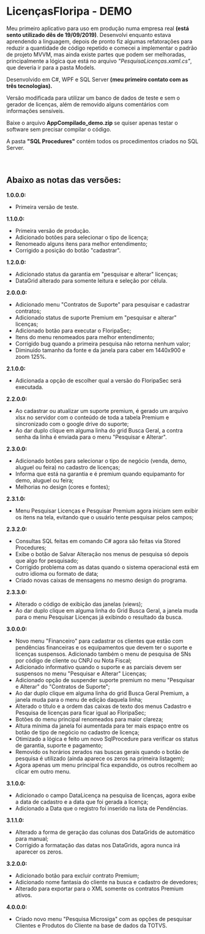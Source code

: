 # LicençasFloripa - DEMO

Meu primeiro aplicativo para uso em produção numa empresa real **(está sento utilizado dês de 19/09/2019)**. Desenvolvi enquanto estava aprendendo a linguagem, depois de pronto fiz algumas refatorações para reduzir a quantidade de código repetido e comecei a implementar o padrão de projeto MVVM, mas ainda existe partes que podem ser melhoradas, principalmente a lógica que está no arquivo *"PesquisaLicenças.xaml.cs"*, que deveria ir para a pasta Models.

Desenvolvido em C#, WPF e SQL Server **(meu primeiro contato com as três tecnologias).**

Versão modificada para utilizar um banco de dados de teste e sem o gerador de licenças, além de removido alguns comentários com informações sensíveis. <br>

Baixe o arquivo **AppCompilado_demo.zip** se quiser apenas testar o software sem precisar compilar o código.

A pasta **"SQL Procedures"** contém todos os procedimentos criados no SQL Server. <br><br><br>

## Abaixo as notas das versões:

**1.0.0.0:** <br>
- Primeira versão de teste. <br>

**1.1.0.0:** <br>
- Primeira versão de produção. <br>
- Adicionado botões para selecionar o tipo de licença; <br>
- Renomeado alguns itens para melhor entendimento; <br>
- Corrigido a posição do botão "cadastrar". <br>

**1.2.0.0:** <br>
- Adicionado status da garantia em "pesquisar e alterar" licenças; <br>
- DataGrid alterado para somente leitura e seleção por célula. <br>

**2.0.0.0:** <br>
- Adicionado menu "Contratos de Suporte" para pesquisar e cadastrar contratos; <br>
- Adicionado status de suporte Premium em "pesquisar e alterar" licenças; <br>
- Adicionado botão para executar o FloripaSec; <br>
- Itens do menu renomeados para melhor entendimento; <br>
- Corrigido bug quando a primeira pesquisa não retorna nenhum valor; <br>
- Diminuido tamanho da fonte e da janela para caber em 1440x900 e zoom 125%. <br>

**2.1.0.0:** <br>
- Adicionada a opção de escolher qual a versão do FloripaSec será executada.

**2.2.0.0:** <br>
- Ao cadastrar ou atualizar um suporte premium, é gerado um arquivo xlsx no servidor com o conteúdo de toda a tabela Premium e sincronizado com o google drive do suporte; <br>
- Ao dar duplo clique em alguma linha do grid Busca Geral, a contra senha da linha é enviada para o menu "Pesquisar e Alterar".

**2.3.0.0:** <br>
- Adicionado botões para selecionar o tipo de negócio (venda, demo, aluguel ou feira) no cadastro de licenças; <br>
- Informa que está na garantia e é premium quando equipamanto for demo, aluguel ou feira; <br>
- Melhorias no design (cores e fontes); <br>

**2.3.1.0:** <br>
- Menu Pesquisar Licenças e Pesquisar Premium agora iniciam sem exibir os itens na tela, evitando que o usuário tente pesquisar pelos campos; <br>

**2.3.2.0:** <br>
- Consultas SQL feitas em comando C# agora são feitas via Stored Procedures; <br>
- Exibe o botão de Salvar Alteração nos menus de pesquisa só depois que algo for pesquisado; <br>
- Corrigido problema com as datas quando o sistema operacional está em outro idioma ou formato de data; <br>
- Criado novas caixas de mensagens no mesmo design do programa. <br>

**2.3.3.0:** <br>
- Alterado o código de exibição das janelas (views); <br>
- Ao dar duplo clique em alguma linha do Grid Busca Geral, a janela muda para o menu Pesquisar Licenças já exibindo o resultado da busca. <br>

**3.0.0.0:** <br>
- Novo menu "Financeiro" para cadastrar os clientes que estão com pendências financeiras e os equipamentos que devem ter o suporte e licenças suspensos. Adicionado também o menu de pesquisa de SNs por código de cliente ou CNPJ ou Nota Fiscal; <br>
- Adicionado informativo quando o suporte e as parciais devem ser suspensos no menu "Pesquisar e Alterar" Licenças; <br>
- Adicionado opção de suspender suporte premium no menu "Pesquisar e Alterar" do "Contratos de Suporte"; <br>
- Ao dar duplo clique em alguma linha do grid Busca Geral Premium, a janela muda para o menu de edição daquela linha; <br>
- Alterado o título e a ordem das caixas de texto dos menus Cadastro e Pesquisa de licenças para ficar igual ao FloripaSec; <br>
- Botões do menu principal renomeados para maior clareza; <br>
- Altura mínima da janela foi aumentada para ter mais espaço entre os botão de tipo de negócio no cadastro de licença; <br>
- Otimizado a lógica e feito um novo SqlProcedure para verificar os status de garantia, suporte e pagamento; <br>
- Removido os horários zerados nas buscas gerais quando o botão de pesquisa é utilizado (ainda aparece os zeros na primeira listagem); <br>
- Agora apenas um menu principal fica expandido, os outros recolhem ao clicar em outro menu. <br>

**3.1.0.0:** <br>
- Adicionado o campo DataLicença na pesquisa de licenças, agora exibe a data de cadastro e a data que foi gerada a licença; <br>
- Adicionado a Data que o registro foi inserido na lista de Pendências. <br>

**3.1.1.0:** <br>
- Alterado a forma de geração das colunas dos DataGrids de automático para manual; <br>
- Corrigido a formatação das datas nos DataGrids, agora nunca irá aparecer os zeros. <br>

**3.2.0.0:** <br>
- Adicionado botão para excluir contrato Premium; <br>
- Adicionado nome fantasia do cliente na busca e cadastro de devedores; <br>
- Alterado para exportar para o XML somente os contratos Premium ativos. <br>

**4.0.0.0:** <br>
- Criado novo menu "Pesquisa Microsiga" com as opções de pesquisar Clientes e Produtos do Cliente na base de dados da TOTVS.


